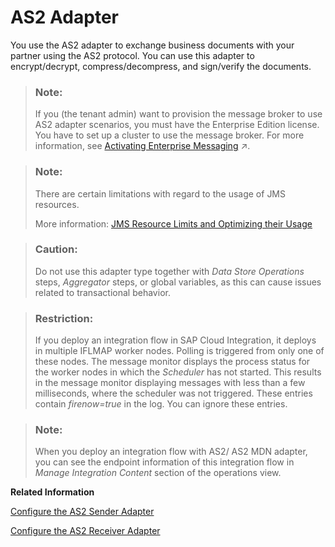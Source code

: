 <!-- loiod3af635f24a4458599eb37a1c042189d -->

# AS2 Adapter

You use the AS2 adapter to exchange business documents with your partner using the AS2 protocol. You can use this adapter to encrypt/decrypt, compress/decompress, and sign/verify the documents.

> ### Note:  
> If you \(the tenant admin\) want to provision the message broker to use AS2 adapter scenarios, you must have the Enterprise Edition license. You have to set up a cluster to use the message broker. For more information, see [Activating Enterprise Messaging](https://help.sap.com/viewer/368c481cd6954bdfa5d0435479fd4eaf/Cloud/en-US/a74cddceacb34abb958e817c1f6782d2.html "Activate SAP Event Mesh.") :arrow_upper_right:.

> ### Note:  
> There are certain limitations with regard to the usage of JMS resources.
> 
> More information: [JMS Resource Limits and Optimizing their Usage](jms-resource-limits-and-optimizing-their-usage-4857054.md)

> ### Caution:  
> Do not use this adapter type together with *Data Store Operations* steps, *Aggregator* steps, or global variables, as this can cause issues related to transactional behavior.

> ### Restriction:  
> If you deploy an integration flow in SAP Cloud Integration, it deploys in multiple IFLMAP worker nodes. Polling is triggered from only one of these nodes. The message monitor displays the process status for the worker nodes in which the *Scheduler* has not started. This results in the message monitor displaying messages with less than a few milliseconds, where the scheduler was not triggered. These entries contain *firenow=true* in the log. You can ignore these entries.

> ### Note:  
> When you deploy an integration flow with AS2/ AS2 MDN adapter, you can see the endpoint information of this integration flow in *Manage Integration Content* section of the operations view.

**Related Information**  


[Configure the AS2 Sender Adapter](configure-the-as2-sender-adapter-5d7ee17.md "")

[Configure the AS2 Receiver Adapter](configure-the-as2-receiver-adapter-9db62be.md "")

